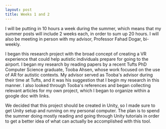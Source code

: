 ```yaml
---
layout: post
title: Weeks 1 and 2
---
```


I will be putting in 10 hours a week during the summer, which means that my summer posts will include 2 weeks each, in order to sum up 20 hours. I will also be meeting in person with my advisor, Professor Fahad Dogar, bi-weekly.  

I began this research project with the broad concept of creating a VR experience that could help autistic individuals prepare for going to the airport. I began my research by reading papers by a recent Tufts PhD Computer Science graduate, Tooba Ahsen, whose work focused on the use of AR for autistic contexts. My advisor served as Tooba's advisor during their time at Tufts, and it was his suggestion that I begin my research in this manner.  I also looked through Tooba's references and began collecting relevant articles for my own project, which I began to organize within a google doc with links.

We decided that this project should be created in Unity, so I made sure to get Unity setup and running on my personal computer. The plan is to spend the summer doing mostly reading and going through Unity tutorials in order to get a better idea of what can actually be accomplished with this tool.


